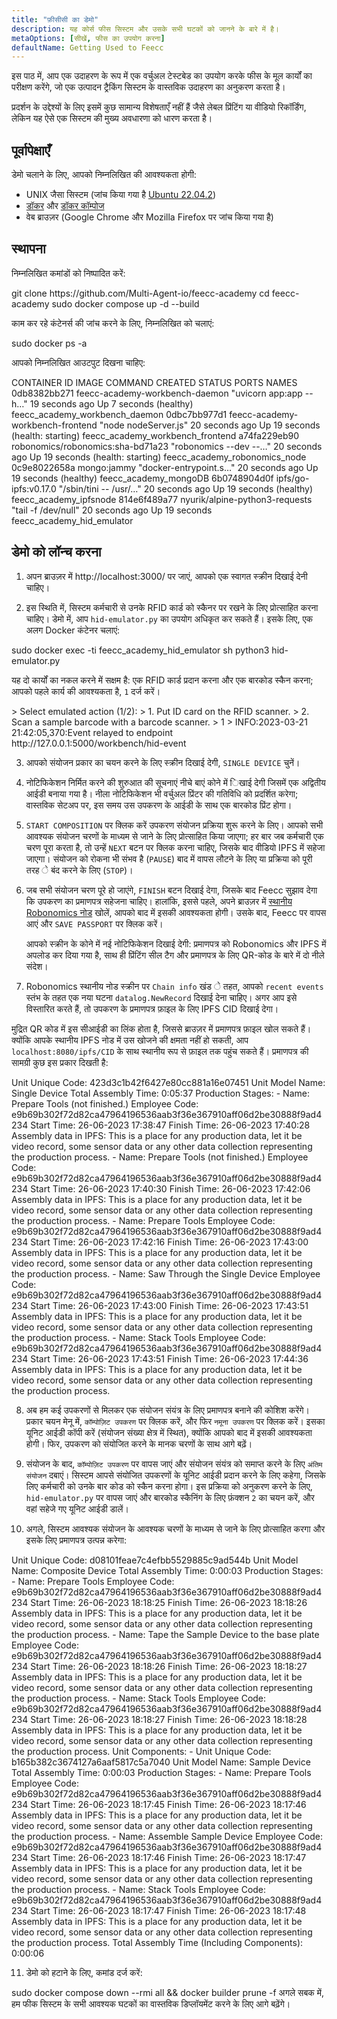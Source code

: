 ```yaml
---
title: "फ़ीसीसी का डेमो"
description: यह कोर्स फीस सिस्टम और उसके सभी घटकों को जानने के बारे में है।
metaOptions: [सीखें, फीस का उपयोग करना]
defaultName: Getting Used to Feecc
---
```


<RoboAcademyText fWeight="500">
इस पाठ में, आप एक उदाहरण के रूप में एक वर्चुअल टेस्टबेड का उपयोग करके फीस के मूल कार्यों का परीक्षण करेंगे, जो एक उत्पादन ट्रैकिंग सिस्टम के वास्तविक उदाहरण का अनुकरण करता है।
</RoboAcademyText>

प्रदर्शन के उद्देश्यों के लिए इसमें कुछ सामान्य विशेषताएँ नहीं हैं जैसे लेबल प्रिंटिंग या वीडियो रिकॉर्डिंग, लेकिन यह ऐसे एक सिस्टम की मुख्य अवधारणा को धारण करता है।

## पूर्वापेक्षाएँ

डेमो चलाने के लिए, आपको निम्नलिखित की आवश्यकता होगी:

- UNIX जैसा सिस्टम (जांच किया गया है [Ubuntu 22.04.2](https://releases.ubuntu.com/jammy/))
- [डॉकर](https://docs.docker.com/engine/install/ubuntu/) और [डॉकर कॉम्पोज](https://docs.docker.com/compose/)
- वेब ब्राउज़र (Google Chrome और Mozilla Firefox पर जांच किया गया है)

## स्थापना

निम्नलिखित कमांडों को निष्पादित करें:

<LessonCodeWrapper language="bash">
git clone https://github.com/Multi-Agent-io/feecc-academy
cd feecc-academy
sudo docker compose up -d --build
</LessonCodeWrapper>

काम कर रहे कंटेनर्स की जांच करने के लिए, निम्नलिखित को चलाएं:

<LessonCodeWrapper language="bash">
sudo docker ps -a
</LessonCodeWrapper>

आपको निम्नलिखित आउटपुट दिखना चाहिए:

<LessonCodeWrapper language="bash" codeClass="big-code" noLines noCopyIcon>
CONTAINER ID   IMAGE                               COMMAND                  CREATED          STATUS                             PORTS     NAMES
0db8382bb271   feecc-academy-workbench-daemon      "uvicorn app:app --h…"   19 seconds ago   Up 7 seconds (healthy)                       feecc_academy_workbench_daemon
0dbc7bb977d1   feecc-academy-workbench-frontend    "node nodeServer.js"     20 seconds ago   Up 19 seconds (health: starting)             feecc_academy_workbench_frontend
a74fa229eb90   robonomics/robonomics:sha-bd71a23   "robonomics --dev --…"   20 seconds ago   Up 19 seconds (health: starting)             feecc_academy_robonomics_node
0c9e8022658a   mongo:jammy                         "docker-entrypoint.s…"   20 seconds ago   Up 19 seconds (healthy)                      feecc_academy_mongoDB
6b0748904d0f   ipfs/go-ipfs:v0.17.0                "/sbin/tini -- /usr/…"   20 seconds ago   Up 19 seconds (healthy)                      feecc_academy_ipfsnode
814e6f489a77   nyurik/alpine-python3-requests      "tail -f /dev/null"      20 seconds ago   Up 19 seconds                                feecc_academy_hid_emulator
</LessonCodeWrapper>

## डेमो को लॉन्च करना

1. अपन ब्राउज़र में http://localhost:3000/ पर जाएं, आपको एक स्वागत स्क्रीन दिखाई देनी चाहिए।

2. इस स्थिति में, सिस्टम कर्मचारी से उनके RFID कार्ड को स्कैनर पर रखने के लिए प्रोत्साहित करना चाहिए। डेमो में, आप `hid-emulator.py` का उपयोग अधिकृत कर सकते हैं। इसके लिए, एक अलग Docker कंटेनर चलाएं:

<LessonCodeWrapper language="bash">
sudo docker exec -ti feecc_academy_hid_emulator sh
python3 hid-emulator.py
</LessonCodeWrapper>

यह दो कार्यों का नकल करने में सक्षम है: एक RFID कार्ड प्रदान करना और एक बारकोड स्कैन करना; आपको पहले कार्य की आवश्यकता है, `1` दर्ज करें।

<LessonCodeWrapper language="bash" codeClass="big-code" noLines noCopyIcon>
> Select emulated action (1/2): 
>  1. Put ID card on the RFID scanner.
>  2. Scan a sample barcode with a barcode scanner.
> 1
> INFO:2023-03-21 21:42:05,370:Event relayed to endpoint http://127.0.0.1:5000/workbench/hid-event
</LessonCodeWrapper>

3. आपको संयोजन प्रकार का चयन करने के लिए स्क्रीन दिखाई देगी, `SINGLE DEVICE` चुनें।

<LessonImages src="feecc-course/menu.png" alt="Feecc start menu"/>

4. नोटिफिकेशन निर्मित करने की शुरुआत की सूचनाएं नीचे बाएं कोने में िखाई देगी जिसमें एक अद्वितीय आईडी बनाया गया है। नीला नोटिफिकेशन भी वर्चुअल प्रिंटर की गतिविधि को प्रदर्शित करेगा; वास्तविक सेटअप पर, इस समय उस उपकरण के आईडी के साथ एक बारकोड प्रिंट होगा।

<LessonImages src="feecc-course/single_device.png" alt="Single device composition"/>

5. `START COMPOSITION` पर क्लिक करें उपकरण संयोजन प्रक्रिया शुरू करने के लिए। आपको सभी आवश्यक संयोजन चरणों के माध्यम से जाने के लिए प्रोत्साहित किया जाएगा; हर बार जब कर्मचारी एक चरण पूरा करता है, तो उन्हें `NEXT` बटन पर क्लिक करना चाहिए, जिसके बाद वीडियो IPFS में सहेजा जाएगा। संयोजन को रोकना भी संभव है (`PAUSE`) बाद में वापस लौटने के लिए या प्रक्रिया को पूरी तरह े बंद करने के लिए (`STOP`)।

6. जब सभी संयोजन चरण पूरे हो जाएंगे, `FINISH` बटन दिखाई देगा, जिसके बाद Feecc सुझाव देगा कि उपकरण का प्रमाणपत्र सहेजना चाहिए। हालांकि, इससे पहले, अपने ब्राउज़र में [स्थानीय Robonomics नोड](https://polkadot.js.org/apps/?rpc=ws%3A%2F%2F127.0.0.1%3A9944#/explorer) खोलें, आपको बाद में इसकी आवश्यकता होगी। उसके बाद, Feecc पर वापस आएं और `SAVE PASSPORT` पर क्लिक करें।
    
    आपको स्क्रीन के कोने में नई नोटिफिकेशन दिखाई देगी: प्रमाणपत्र को Robonomics और IPFS में अपलोड कर दिया गया है, साथ ही प्रिंटिंग सील टैग और प्रमाणपत्र के लिए QR-कोड के बारे में दो नीले संदेश।

<LessonImages src="feecc-course/single_certificate.png" alt="Cetrificate of single composition"/>

7. Robonomics स्थानीय नोड स्क्रीन पर `Chain info` खंड े तहत, आपको `recent events` स्तंभ के तहत एक नया घटना `datalog.NewRecord` दिखाई देना चाहिए। अगर आप इसे विस्तारित करते हैं, तो उपकरण के प्रमाणपत्र फ़ाइल के लिए IPFS CID दिखाई देगा।

<LessonImages src="feecc-course/single_datalog.png" alt="Datalog of single composition"/>

मुद्रित QR कोड में इस सीआईडी का लिंक होता है, जिससे ब्राउज़र में प्रमाणपत्र फ़ाइल खोल सकते हैं। क्योंकि आपके स्थानीय IPFS नोड में उस खोजने की क्षमता नहीं हो सकती, आप `localhost:8080/ipfs/CID` के साथ स्थानीय रूप से फ़ाइल तक पहुंच सकते हैं। प्रमाणपत्र की सामग्री कुछ इस प्रकार दिखती है:

<LessonCodeWrapper language="json" codeClass="big-code" noLines noCopyIcon>
Unit Unique Code: 423d3c1b42f6427e80cc881a16e07451
Unit Model Name: Single Device
Total Assembly Time: 0:05:37
Production Stages:
- Name: Prepare Tools (not finished.)
  Employee Code: e9b69b302f72d82ca47964196536aab3f36e367910aff06d2be30888f9ad4234
  Start Time: 26-06-2023 17:38:47
  Finish Time: 26-06-2023 17:40:28
  Assembly data in IPFS: This is a place for any production data, let it be video
    record, some sensor data or any other data collection representing the production
    process.
- Name: Prepare Tools (not finished.)
  Employee Code: e9b69b302f72d82ca47964196536aab3f36e367910aff06d2be30888f9ad4234
  Start Time: 26-06-2023 17:40:30
  Finish Time: 26-06-2023 17:42:06
  Assembly data in IPFS: This is a place for any production data, let it be video
    record, some sensor data or any other data collection representing the production
    process.
- Name: Prepare Tools
  Employee Code: e9b69b302f72d82ca47964196536aab3f36e367910aff06d2be30888f9ad4234
  Start Time: 26-06-2023 17:42:16
  Finish Time: 26-06-2023 17:43:00
  Assembly data in IPFS: This is a place for any production data, let it be video
    record, some sensor data or any other data collection representing the production
    process.
- Name: Saw Through the Single Device
  Employee Code: e9b69b302f72d82ca47964196536aab3f36e367910aff06d2be30888f9ad4234
  Start Time: 26-06-2023 17:43:00
  Finish Time: 26-06-2023 17:43:51
  Assembly data in IPFS: This is a place for any production data, let it be video
    record, some sensor data or any other data collection representing the production
    process.
- Name: Stack Tools
  Employee Code: e9b69b302f72d82ca47964196536aab3f36e367910aff06d2be30888f9ad4234
  Start Time: 26-06-2023 17:43:51
  Finish Time: 26-06-2023 17:44:36
  Assembly data in IPFS: This is a place for any production data, let it be video
    record, some sensor data or any other data collection representing the production
    process.
</LessonCodeWrapper>

8. अब हम कई उपकरणों से मिलकर एक संयोजन संयंत्र के लिए प्रमाणपत्र बनाने की कोशिश करेंगे। प्रकार चयन मेनू में, `कॉम्पोज़िट उपकरण` पर क्लिक करें, और फिर `नमूना उपकरण` पर क्लिक करें। इसका यूनिट आईडी कॉपी करें (संयोजन संख्या क्षेत्र में स्थित), क्योंकि आपको बाद में इसकी आवश्यकता होगी। फिर, उपकरण को संयोजित करने के मानक चरणों के साथ आगे बढ़ें।

9. संयोजन के बाद, `कॉम्पोज़िट उपकरण` पर वापस जाएं और संयोजन संयंत्र को समाप्त करने के लिए `अंतिम संयोजन` दबाएं। सिस्टम आपसे संयोजित उपकरणों के यूनिट आईडी प्रदान करने के लिए कहेगा, जिसके लिए कर्मचारी को उनके बार कोड को स्कैन करना होगा। इस प्रक्रिया को अनुकरण करने के लिए, `hid-emulator.py` पर वापस जाएं और बारकोड स्कैनिंग के लिए फ़ंक्शन `2` का चयन करें, और वहां सहेजे गए यूनिट आईडी डालें।

10. अगले, सिस्टम आवश्यक संयोजन के आवश्यक चरणों के माध्यम से जाने के लिए प्रोत्साहित करगा और इसके लिए प्रमाणपत्र उत्पन्न करेगा:

<LessonCodeWrapper language="json" codeClass="big-code" noLines noCopyIcon>
Unit Unique Code: d08101feae7c4efbb5529885c9ad544b
Unit Model Name: Composite Device
Total Assembly Time: 0:00:03
Production Stages:
- Name: Prepare Tools
  Employee Code: e9b69b302f72d82ca47964196536aab3f36e367910aff06d2be30888f9ad4234
  Start Time: 26-06-2023 18:18:25
  Finish Time: 26-06-2023 18:18:26
  Assembly data in IPFS: This is a place for any production data, let it be video
    record, some sensor data or any other data collection representing the production
    process.
- Name: Tape the Sample Device to the base plate
  Employee Code: e9b69b302f72d82ca47964196536aab3f36e367910aff06d2be30888f9ad4234
  Start Time: 26-06-2023 18:18:26
  Finish Time: 26-06-2023 18:18:27
  Assembly data in IPFS: This is a place for any production data, let it be video
    record, some sensor data or any other data collection representing the production
    process.
- Name: Stack Tools
  Employee Code: e9b69b302f72d82ca47964196536aab3f36e367910aff06d2be30888f9ad4234
  Start Time: 26-06-2023 18:18:27
  Finish Time: 26-06-2023 18:18:28
  Assembly data in IPFS: This is a place for any production data, let it be video
    record, some sensor data or any other data collection representing the production
    process.
Unit Components:
- Unit Unique Code: b165b382c3674127a6aaf5817c5a7040
  Unit Model Name: Sample Device
  Total Assembly Time: 0:00:03
  Production Stages:
  - Name: Prepare Tools
    Employee Code: e9b69b302f72d82ca47964196536aab3f36e367910aff06d2be30888f9ad4234
    Start Time: 26-06-2023 18:17:45
    Finish Time: 26-06-2023 18:17:46
    Assembly data in IPFS: This is a place for any production data, let it be video
      record, some sensor data or any other data collection representing the production
      process.
  - Name: Assemble Sample Device
    Employee Code: e9b69b302f72d82ca47964196536aab3f36e367910aff06d2be30888f9ad4234
    Start Time: 26-06-2023 18:17:46
    Finish Time: 26-06-2023 18:17:47
    Assembly data in IPFS: This is a place for any production data, let it be video
      record, some sensor data or any other data collection representing the production
      process.
  - Name: Stack Tools
    Employee Code: e9b69b302f72d82ca47964196536aab3f36e367910aff06d2be30888f9ad4234
    Start Time: 26-06-2023 18:17:47
    Finish Time: 26-06-2023 18:17:48
    Assembly data in IPFS: This is a place for any production data, let it be video
      record, some sensor data or any other data collection representing the production
      process.
Total Assembly Time (Including Components): 0:00:06
</LessonCodeWrapper>

11. डेमो को हटाने के लिए, कमांड दर्ज करें:

<LessonCodeWrapper language="bash">
sudo docker compose down --rmi all && docker builder prune -f
</LessonCodeWrapper>

<RoboAcademyText fWeight="500">
अगले सबक में, हम फीक सिस्टम के सभी आवश्यक घटकों का वास्तविक डिप्लॉयमेंट करने के लिए आगे बढ़ेंगे।
</RoboAcademyText>